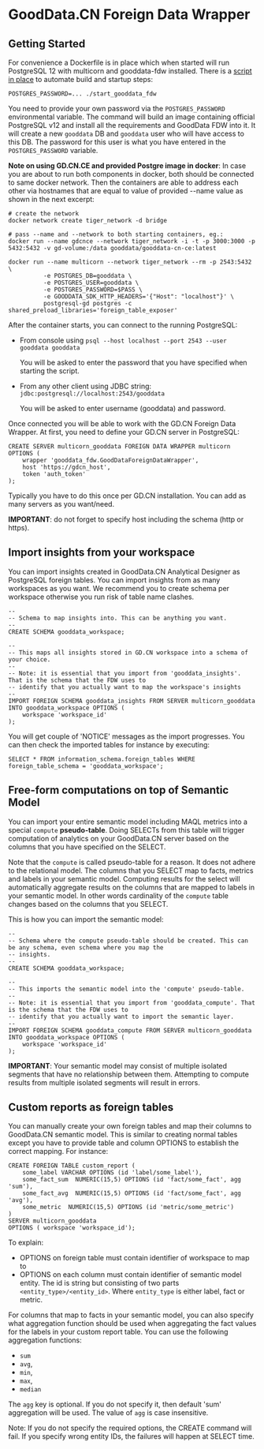 # GoodData.CN Foreign Data Wrapper

## Getting Started

For convenience a Dockerfile is in place which when started will run PostgreSQL 12 with multicorn and gooddata-fdw
installed. There is a [script in place](./start_gooddata_fdw.sh) to automate build and startup steps:

    POSTGRES_PASSWORD=... ./start_gooddata_fdw

You need to provide your own password via the `POSTGRES_PASSWORD` environmental variable. The command will build an
image containing official PostgreSQL v12 and install all the requirements and GoodData FDW into it. It will create
a new `gooddata` DB and `gooddata` user who will have access to this DB. The password for this user is what you have
entered in the `POSTGRES_PASSWORD` variable.

__Note on using GD.CN.CE and provided Postgre image in docker__:
In case you are about to run both components in docker, both should be connected to same docker network.
Then the containers are able to address each other via hostnames that are equal to value of provided --name value
as shown in the next excerpt:

``` shell
# create the network
docker network create tiger_network -d bridge

# pass --name and --network to both starting containers, eg.:
docker run --name gdcnce --network tiger_network -i -t -p 3000:3000 -p 5432:5432 -v gd-volume:/data gooddata/gooddata-cn-ce:latest

docker run --name multicorn --network tiger_network --rm -p 2543:5432 \
          -e POSTGRES_DB=gooddata \
          -e POSTGRES_USER=gooddata \
          -e POSTGRES_PASSWORD=$PASS \
          -e GOODDATA_SDK_HTTP_HEADERS='{"Host": "localhost"}' \
          postgresql-gd postgres -c shared_preload_libraries='foreign_table_exposer'
```


After the container starts, you can connect to the running PostgreSQL:

-   From console using `psql --host localhost --port 2543 --user gooddata gooddata`

    You will be asked to enter the password that you have specified when starting the script.

-   From any other client using JDBC string: `jdbc:postgresql://localhost:2543/gooddata`

    You will be asked to enter username (gooddata) and password.

Once connected you will be able to work with the GD.CN Foreign Data Wrapper. At first, you need to define your GD.CN
server in PostgreSQL:

```postgresql
CREATE SERVER multicorn_gooddata FOREIGN DATA WRAPPER multicorn
OPTIONS (
    wrapper 'gooddata_fdw.GoodDataForeignDataWrapper',
    host 'https://gdcn_host',
    token 'auth_token'
);
```

Typically you have to do this once per GD.CN installation. You can add as many servers as you want/need.

**IMPORTANT**: do not forget to specify host including the schema (http or https).

## Import insights from your workspace

You can import insights created in GoodData.CN Analytical Designer as PostgreSQL foreign tables. You can import insights
from as many workspaces as you want. We recommend you to create schema per workspace otherwise you run risk of table
name clashes.

```postgresql
--
-- Schema to map insights into. This can be anything you want.
--
CREATE SCHEMA gooddata_workspace;

--
-- This maps all insights stored in GD.CN workspace into a schema of your choice.
--
-- Note: it is essential that you import from 'gooddata_insights'. That is the schema that the FDW uses to
-- identify that you actually want to map the workspace's insights
--
IMPORT FOREIGN SCHEMA gooddata_insights FROM SERVER multicorn_gooddata INTO gooddata_workspace OPTIONS (
    workspace 'workspace_id'
);
```

You will get couple of 'NOTICE' messages as the import progresses. You can then check the imported tables for instance
by executing:

```postgresql
SELECT * FROM information_schema.foreign_tables WHERE foreign_table_schema = 'gooddata_workspace';
```

## Free-form computations on top of Semantic Model

You can import your entire semantic model including MAQL metrics into a special `compute` **pseudo-table**. Doing SELECTs
from this table will trigger computation of analytics on your GoodData.CN server based on the columns that you have
specified on the SELECT.

Note that the `compute` is called pseudo-table for a reason. It does not adhere to the relational model. The columns
that you SELECT map to facts, metrics and labels in your semantic model. Computing results for the select will automatically
aggregate results on the columns that are mapped to labels in your semantic model. In other words cardinality of
the `compute` table changes based on the columns that you SELECT.

This is how you can import the semantic model:

```postgresql
--
-- Schema where the compute pseudo-table should be created. This can be any schema, even schema where you map the
-- insights.
--
CREATE SCHEMA gooddata_workspace;

--
-- This imports the semantic model into the 'compute' pseudo-table.
--
-- Note: it is essential that you import from 'gooddata_compute'. That is the schema that the FDW uses to
-- identify that you actually want to import the semantic layer.
--
IMPORT FOREIGN SCHEMA gooddata_compute FROM SERVER multicorn_gooddata INTO gooddata_workspace OPTIONS (
    workspace 'workspace_id'
);
```

**IMPORTANT**: Your semantic model may consist of multiple isolated segments that have no relationship between them. Attempting
to compute results from multiple isolated segments will result in errors.

## Custom reports as foreign tables

You can manually create your own foreign tables and map their columns to GoodData.CN semantic model. This is similar
to creating normal tables except you have to provide table and column OPTIONS to establish the correct mapping. For instance:

```postgresql
CREATE FOREIGN TABLE custom_report (
    some_label VARCHAR OPTIONS (id 'label/some_label'),
    some_fact_sum  NUMERIC(15,5) OPTIONS (id 'fact/some_fact', agg 'sum'),
    some_fact_avg  NUMERIC(15,5) OPTIONS (id 'fact/some_fact', agg 'avg'),
    some_metric  NUMERIC(15,5) OPTIONS (id 'metric/some_metric')
)
SERVER multicorn_gooddata
OPTIONS ( workspace 'workspace_id');
```

To explain:

-  OPTIONS on foreign table must contain identifier of workspace to map to
-  OPTIONS on each column must contain identifier of semantic model entity. The id is string but consisting
   of two parts `<entity_type>/<entity_id>`. Where `entity_type` is either label, fact or metric.

For columns that map to facts in your semantic model, you can also specify what aggregation function should be used when
aggregating the fact values for the labels in your custom report table. You can use the following aggregation functions:

-  `sum`
-  `avg`,
-  `min`,
-  `max`,
-  `median`

The `agg` key is optional. If you do not specify it, then default 'sum' aggregation will be used. The value of `agg` is
case insensitive.

Note: If you do not specify the required options, the CREATE command will fail. If you specify wrong entity IDs,
the failures will happen at SELECT time.
